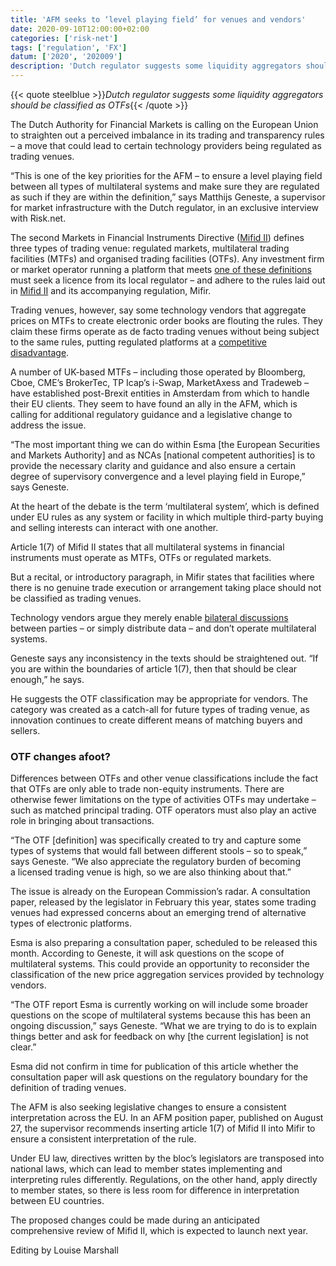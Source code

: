 ```yaml
---
title: 'AFM seeks to ‘level playing field’ for venues and vendors'
date: 2020-09-10T12:00:00+02:00
categories: ['risk-net']
tags: ['regulation', 'FX']
datum: ['2020', '202009']
description: 'Dutch regulator suggests some liquidity aggregators should be classified as OTFs'
---
```


{{< quote steelblue >}}_Dutch regulator suggests some liquidity aggregators should be classified as OTFs_{{< /quote >}}

The Dutch Authority for Financial Markets is calling on the European Union to straighten out a perceived imbalance in its trading and transparency rules – a move that could lead to certain technology providers being regulated as trading venues.

“This is one of the key priorities for the AFM – to ensure a level playing field between all types of multilateral systems and make sure they are regulated as such if they are within the definition,” says Matthijs Geneste, a supervisor for market infrastructure with the Dutch regulator, in an exclusive interview with Risk.net.

The second Markets in Financial Instruments Directive ([Mifid II](https://www.risk.net/topics/markets-in-financial-instruments-directive-mifid)) defines three types of trading venue: regulated markets, multilateral trading facilities (MTFs) and organised trading facilities (OTFs). Any investment firm or market operator running a platform that meets [one of these definitions](https://www.risk.net/regulation/mifid/4357061/identity-crisis-venues-still-struggle-with-mifid-designations) must seek a licence from its local regulator – and adhere to the rules laid out in [Mifid II](https://www.risk.net/topics/markets-in-financial-instruments-directive-mifid) and its accompanying regulation, Mifir.

Trading venues, however, say some technology vendors that aggregate prices on MTFs to create electronic order books are flouting the rules. They claim these firms operate as de facto trading venues without being subject to the same rules, putting regulated platforms at a [competitive disadvantage](https://www.risk.net/investing/markets/7338271/trading-venues-decry-disruptors-as-mtf-battle-heats-up).

A number of UK-based MTFs – including those operated by Bloomberg, Cboe, CME’s BrokerTec, TP Icap’s i-Swap, MarketAxess and Tradeweb – have established post-Brexit entities in Amsterdam from which to handle their EU clients. They seem to have found an ally in the AFM, which is calling for additional regulatory guidance and a legislative change to address the issue.

“The most important thing we can do within Esma [the European Securities and Markets Authority] and as NCAs [national competent authorities] is to provide the necessary clarity and guidance and also ensure a certain degree of supervisory convergence and a level playing field in Europe,” says Geneste.

At the heart of the debate is the term ‘multilateral system’, which is defined under EU rules as any system or facility in which multiple third-party buying and selling interests can interact with one another.

Article 1(7) of Mifid II states that all multilateral systems in financial instruments must operate as MTFs, OTFs or regulated markets.

But a recital, or introductory paragraph, in Mifir states that facilities where there is no genuine trade execution or arrangement taking place should not be classified as trading venues.

Technology vendors argue they merely enable [bilateral discussions](https://www.risk.net/derivatives/6933016/esma-probes-blurred-line-between-fx-vendors-and-venues) between parties – or simply distribute data – and don’t operate multilateral systems.

Geneste says any inconsistency in the texts should be straightened out. “If you are within the boundaries of article 1(7), then that should be clear enough,” he says.

He suggests the OTF classification may be appropriate for vendors. The category was created as a catch-all for future types of trading venue, as innovation continues to create different means of matching buyers and sellers.

### OTF changes afoot?

Differences between OTFs and other venue classifications include the fact that OTFs are only able to trade non-equity instruments. There are otherwise fewer limitations on the type of activities OTFs may undertake – such as matched principal trading. OTF operators must also play an active role in bringing about transactions.

“The OTF [definition] was specifically created to try and capture some types of systems that would fall between different stools – so to speak,” says Geneste. “We also appreciate the regulatory burden of becoming a licensed trading venue is high, so we are also thinking about that.”

The issue is already on the European Commission’s radar. A consultation paper, released by the legislator in February this year, states some trading venues had expressed concerns about an emerging trend of alternative types of electronic platforms.

Esma is also preparing a consultation paper, scheduled to be released this month. According to Geneste, it will ask questions on the scope of multilateral systems. This could provide an opportunity to reconsider the classification of the new price aggregation services provided by technology vendors.

“The OTF report Esma is currently working on will include some broader questions on the scope of multilateral systems because this has been an ongoing discussion,” says Geneste. “What we are trying to do is to explain things better and ask for feedback on why [the current legislation] is not clear.”

Esma did not confirm in time for publication of this article whether the consultation paper will ask questions on the regulatory boundary for the definition of trading venues.

The AFM is also seeking legislative changes to ensure a consistent interpretation across the EU. In an AFM position paper, published on August 27, the supervisor recommends inserting article 1(7) of Mifid II into Mifir to ensure a consistent interpretation of the rule.

Under EU law, directives written by the bloc’s legislators are transposed into national laws, which can lead to member states implementing and interpreting rules differently. Regulations, on the other hand, apply directly to member states, so there is less room for difference in interpretation between EU countries.

The proposed changes could be made during an anticipated comprehensive review of Mifid II, which is expected to launch next year.

Editing by Louise Marshall

